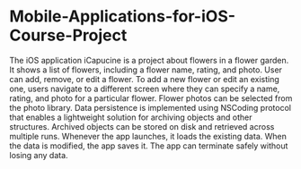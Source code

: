 # Mobile-Applications-for-iOS-Course-Project

The iOS application iCapucine is a project about flowers in a flower garden. It shows a list of flowers, including a flower name, rating, and photo. User can add, remove, or edit a flower. To add a new flower or edit an existing one, users navigate to a different screen where they can specify a name, rating, and photo for a particular flower. Flower photos can be selected from the photo library.
Data persistence is implemented using NSCoding protocol that enables a lightweight solution for archiving objects and other structures. Archived objects can be stored on disk and retrieved across multiple runs. Whenever the app launches, it loads the existing data. When the data is modified, the app saves it. The app can terminate safely without losing any data. 
# 
 
